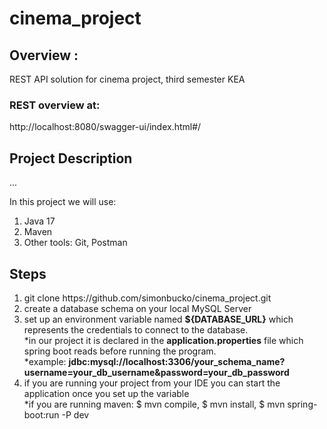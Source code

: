 # cinema_project
 
## Overview :
REST API solution for cinema project, third semester KEA

### REST overview at:
http://localhost:8080/swagger-ui/index.html#/

## Project Description
...

In this project we will use:
<ol>
  <li>Java 17</li>
  <li>Maven</li>
  <li>Other tools: Git, Postman</li>
 </ol>
 
 ## Steps
  <ol>
  <li>git clone https://github.com/simonbucko/cinema_project.git</li>
  <li>create a database schema on your local MySQL Server</li>
  <li>set up an environment variable named <b>${DATABASE_URL}</b> which represents the credentials to connect to the database.
   <br>*in our project it is declared in the <b>application.properties</b> file which spring boot reads before running the program.
   <br>*example: <b>jdbc:mysql://localhost:3306/your_schema_name?username=your_db_username&password=your_db_password</b>
  <li>if you are running your project from your IDE you can start the application once you set up the variable</li>
      *if you are running maven: $ mvn compile, $ mvn install, $ mvn spring-boot:run -P dev
 </ol>
 

 
